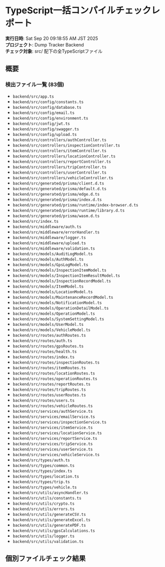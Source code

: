# TypeScript一括コンパイルチェックレポート

**実行日時**: Sat Sep 20 09:18:55 AM JST 2025  
**プロジェクト**: Dump Tracker Backend  
**チェック対象**: src/ 配下の全TypeScriptファイル

## 概要

### 検出ファイル一覧 (83個)

- `backend/src/app.ts`
- `backend/src/config/constants.ts`
- `backend/src/config/database.ts`
- `backend/src/config/email.ts`
- `backend/src/config/environment.ts`
- `backend/src/config/jwt.ts`
- `backend/src/config/swagger.ts`
- `backend/src/config/upload.ts`
- `backend/src/controllers/authController.ts`
- `backend/src/controllers/inspectionController.ts`
- `backend/src/controllers/itemController.ts`
- `backend/src/controllers/locationController.ts`
- `backend/src/controllers/reportController.ts`
- `backend/src/controllers/tripController.ts`
- `backend/src/controllers/userController.ts`
- `backend/src/controllers/vehicleController.ts`
- `backend/src/generated/prisma/client.d.ts`
- `backend/src/generated/prisma/default.d.ts`
- `backend/src/generated/prisma/edge.d.ts`
- `backend/src/generated/prisma/index.d.ts`
- `backend/src/generated/prisma/runtime/index-browser.d.ts`
- `backend/src/generated/prisma/runtime/library.d.ts`
- `backend/src/generated/prisma/wasm.d.ts`
- `backend/src/index.ts`
- `backend/src/middleware/auth.ts`
- `backend/src/middleware/errorHandler.ts`
- `backend/src/middleware/logger.ts`
- `backend/src/middleware/upload.ts`
- `backend/src/middleware/validation.ts`
- `backend/src/models/AuditLogModel.ts`
- `backend/src/models/AuthModel.ts`
- `backend/src/models/GpsLogModel.ts`
- `backend/src/models/InspectionItemModel.ts`
- `backend/src/models/InspectionItemResultModel.ts`
- `backend/src/models/InspectionRecordModel.ts`
- `backend/src/models/ItemModel.ts`
- `backend/src/models/LocationModel.ts`
- `backend/src/models/MaintenanceRecordModel.ts`
- `backend/src/models/NotificationModel.ts`
- `backend/src/models/OperationDetailModel.ts`
- `backend/src/models/OperationModel.ts`
- `backend/src/models/SystemSettingModel.ts`
- `backend/src/models/UserModel.ts`
- `backend/src/models/VehicleModel.ts`
- `backend/src/routes/authRoutes.ts`
- `backend/src/routes/auth.ts`
- `backend/src/routes/gpsRoutes.ts`
- `backend/src/routes/health.ts`
- `backend/src/routes/index.ts`
- `backend/src/routes/inspectionRoutes.ts`
- `backend/src/routes/itemRoutes.ts`
- `backend/src/routes/locationRoutes.ts`
- `backend/src/routes/operationRoutes.ts`
- `backend/src/routes/reportRoutes.ts`
- `backend/src/routes/tripRoutes.ts`
- `backend/src/routes/userRoutes.ts`
- `backend/src/routes/users.ts`
- `backend/src/routes/vehicleRoutes.ts`
- `backend/src/services/authService.ts`
- `backend/src/services/emailService.ts`
- `backend/src/services/inspectionService.ts`
- `backend/src/services/itemService.ts`
- `backend/src/services/locationService.ts`
- `backend/src/services/reportService.ts`
- `backend/src/services/tripService.ts`
- `backend/src/services/userService.ts`
- `backend/src/services/vehicleService.ts`
- `backend/src/types/auth.ts`
- `backend/src/types/common.ts`
- `backend/src/types/index.ts`
- `backend/src/types/location.ts`
- `backend/src/types/trip.ts`
- `backend/src/types/vehicle.ts`
- `backend/src/utils/asyncHandler.ts`
- `backend/src/utils/constants.ts`
- `backend/src/utils/crypto.ts`
- `backend/src/utils/errors.ts`
- `backend/src/utils/generateCSV.ts`
- `backend/src/utils/generateExcel.ts`
- `backend/src/utils/generatePDF.ts`
- `backend/src/utils/gpsCalculations.ts`
- `backend/src/utils/logger.ts`
- `backend/src/utils/validation.ts`

## 個別ファイルチェック結果

